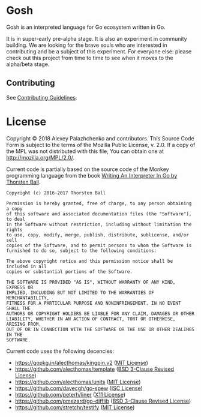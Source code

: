 # Gosh

Gosh is an interpreted language for Go ecosystem written in Go.

It is in super-early pre-alpha stage. It is also an experiment in community building.
We are looking for the brave souls who are interested in contributing and be a subject of this experiment.
For everyone else: please check out this project from time to time to see when it moves to
the alpha/beta stage.

## Contributing

See [Contributing Guidelines](CONTRIBUTING.md).

# License

Copyright © 2018 Alexey Palazhchenko and contributors.
This Source Code Form is subject to the terms of the Mozilla Public
License, v. 2.0. If a copy of the MPL was not distributed with this
file, You can obtain one at http://mozilla.org/MPL/2.0/.

Current code is partially based on the source code of the Monkey programming language
from the book [Writing An Interpreter In Go by Thorsten Ball](https://interpreterbook.com).

```
Copyright (c) 2016-2017 Thorsten Ball

Permission is hereby granted, free of charge, to any person obtaining a copy
of this software and associated documentation files (the "Software"), to deal
in the Software without restriction, including without limitation the rights
to use, copy, modify, merge, publish, distribute, sublicense, and/or sell
copies of the Software, and to permit persons to whom the Software is
furnished to do so, subject to the following conditions:

The above copyright notice and this permission notice shall be included in all
copies or substantial portions of the Software.

THE SOFTWARE IS PROVIDED "AS IS", WITHOUT WARRANTY OF ANY KIND, EXPRESS OR
IMPLIED, INCLUDING BUT NOT LIMITED TO THE WARRANTIES OF MERCHANTABILITY,
FITNESS FOR A PARTICULAR PURPOSE AND NONINFRINGEMENT. IN NO EVENT SHALL THE
AUTHORS OR COPYRIGHT HOLDERS BE LIABLE FOR ANY CLAIM, DAMAGES OR OTHER
LIABILITY, WHETHER IN AN ACTION OF CONTRACT, TORT OR OTHERWISE, ARISING FROM,
OUT OF OR IN CONNECTION WITH THE SOFTWARE OR THE USE OR OTHER DEALINGS IN THE
SOFTWARE.
```

Current code uses the following decencies:

* https://gopkg.in/alecthomas/kingpin.v2 ([MIT License](https://github.com/alecthomas/kingpin/blob/v2.2.6/COPYING))
* https://github.com/alecthomas/template ([BSD 3-Clause Revised License](https://github.com/alecthomas/template/blob/master/LICENSE))
* https://github.com/alecthomas/units ([MIT License](https://github.com/alecthomas/units/blob/master/COPYING))
* https://github.com/davecgh/go-spew ([ISC License](https://github.com/davecgh/go-spew/blob/master/LICENSE))
* https://github.com/peterh/liner ([X11 License](https://github.com/peterh/liner/blob/master/COPYING))
* https://github.com/pmezard/go-difflib ([BSD 3-Clause Revised License](https://github.com/pmezard/go-difflib/blob/master/LICENSE))
* https://github.com/stretchr/testify ([MIT License](https://github.com/stretchr/testify/blob/master/LICENSE))
